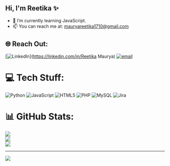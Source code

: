 ## Hi, I'm Reetika ✨

- 🌱 I’m currently learning JavaScript.
- 📫 You can reach me at: mauryareetika1710@gmail.com


## 🌐 Reach Out:
[![LinkedIn](https://img.shields.io/badge/LinkedIn-%230077B5.svg?logo=linkedin&logoColor=white)](https://linkedin.com/in/Reetika Maurya) [![email](https://img.shields.io/badge/Email-D14836?logo=gmail&logoColor=white)](mailto:mauryareetika1710@gmail.com) 

# 💻 Tech Stuff:
![Python](https://img.shields.io/badge/python-3670A0?style=for-the-badge&logo=python&logoColor=ffdd54) ![JavaScript](https://img.shields.io/badge/javascript-%23323330.svg?style=for-the-badge&logo=javascript&logoColor=%23F7DF1E) ![HTML5](https://img.shields.io/badge/html5-%23E34F26.svg?style=for-the-badge&logo=html5&logoColor=white) ![PHP](https://img.shields.io/badge/php-%23777BB4.svg?style=for-the-badge&logo=php&logoColor=white) ![MySQL](https://img.shields.io/badge/mysql-4479A1.svg?style=for-the-badge&logo=mysql&logoColor=white) ![Jira](https://img.shields.io/badge/jira-%230A0FFF.svg?style=for-the-badge&logo=jira&logoColor=white)
# 📊 GitHub Stats:
![](https://github-readme-stats.vercel.app/api?username=reetika7&theme=midnight-purple&hide_border=true&include_all_commits=true&count_private=false)<br/>
![](https://nirzak-streak-stats.vercel.app/?user=reetika7&theme=midnight-purple&hide_border=true)<br/>
![](https://github-readme-stats.vercel.app/api/top-langs/?username=reetika7&theme=midnight-purple&hide_border=true&include_all_commits=true&count_private=false&layout=compact)

---
[![](https://visitcount.itsvg.in/api?id=reetika7&icon=0&color=0)](https://visitcount.itsvg.in)

<!-- Proudly created with GPRM ( https://gprm.itsvg.in ) -->
